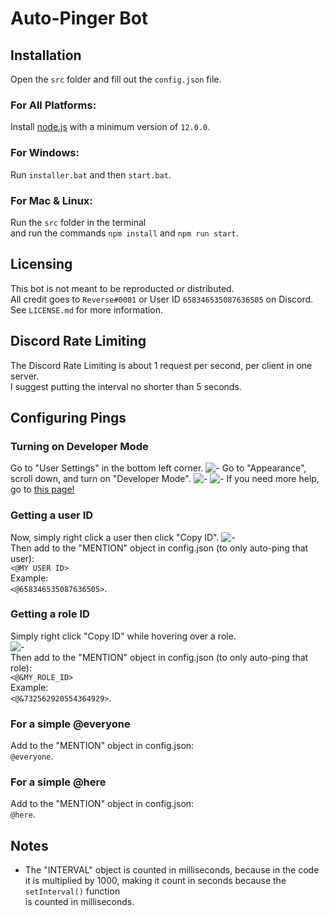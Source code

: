 # Auto-Pinger Bot
## Installation
Open the `src` folder and fill out the `config.json` file.
### For All Platforms:
Install [node.js](https://nodejs.org/en/download/) with a minimum version of `12.0.0`.
### For Windows:
Run `installer.bat` and then `start.bat`.
### For Mac & Linux:
Run the `src` folder in the terminal\
and run the commands `npm install` and `npm run start`.
## Licensing
This bot is not meant to be reproducted or distributed.\
All credit goes to `Reverse#0001` or User ID `658346535087636505` on Discord.\
See `LICENSE.md` for more information.
## Discord Rate Limiting
The Discord Rate Limiting is about 1 request per second, per client in one server.\
I suggest putting the interval no shorter than 5 seconds.
## Configuring Pings
### Turning on Developer Mode
Go to "User Settings" in the bottom left corner.
![-](https://cdn.discordapp.com/attachments/721749508077125684/734729827533324328/unknown.png)
Go to "Appearance", scroll down, and turn on "Developer Mode".
![-](https://cdn.discordapp.com/attachments/721749508077125684/734730483602292816/unknown.png)
![-](https://cdn.discordapp.com/attachments/721749508077125684/734731518479695896/unknown.png)
If you need more help, go to [this page!](https://support.discord.com/hc/en-us/articles/206346498-Where-can-I-find-my-User-Server-Message-ID-)
### Getting a user ID
Now, simply right click a user then click "Copy ID".
![-](https://cdn.discordapp.com/attachments/721749508077125684/734732659363676270/unknown.png)\
Then add to the "MENTION" object in config.json (to only auto-ping that user):\
`<@MY USER ID>`\
Example:\
`<@658346535087636505>`.
### Getting a role ID
Simply right click "Copy ID" while hovering over a role.\
![-](https://cdn.discordapp.com/attachments/721749508077125684/734734866603573248/unknown.png)\
Then add to the "MENTION" object in config.json (to only auto-ping that role):\
`<@&MY_ROLE_ID>`\
Example:\
`<@&732562920554364929>`.
### For a simple @everyone
Add to the "MENTION" object in config.json:\
`@everyone`.
### For a simple @here
Add to the "MENTION" object in config.json:\
`@here`.
## Notes
- The "INTERVAL" object is counted in milliseconds, because in the code\
it is multiplied by 1000, making it count in seconds because the `setInterval()` function\
is counted in milliseconds.
